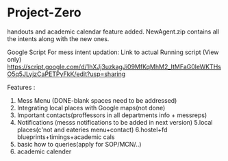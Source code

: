 # Project-Zero

handouts and academic calendar feature added.
NewAgent.zip contains all the intents along with the new ones.

Google Script For mess intent updation:
  Link to actual Running script (View only)
   https://script.google.com/d/1hXJj3uzkagJi09MfKqMhM2_ItMFaG0leWKTHsO5q5JLyjzCaPETPyFkK/edit?usp=sharing
     

Features :

1. Mess Menu (DONE-blank spaces need to be addressed)
2. Integrating local places with Google maps(not done)
3. Important contacts(proffessors in all departments info + messreps)
4. Notifications (messs notifications to be added in next version)
5.local places(c'not and eateries menu+contact)
6.hostel+fd blueprints+timings+academic cals
7. basic how to queries(apply for SOP/MCN/..)
8. academic calender
